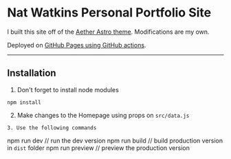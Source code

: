 # Nat Watkins Personal Portfolio Site

I built this site off of the [Aether Astro theme](https://github.com/thatsmanmeet/Aether-astro-theme). Modifications are my own. 

Deployed on [GitHub Pages using GitHub actions](https://docs.astro.build/en/guides/deploy/github/).

---

## Installation
 
1. Don't forget to install node modules
```
npm install
```
2. Make changes to the Homepage using props on `src/data.js`

```
3. Use the following commands

```
npm run dev // run the dev version 
npm run build // build production version in `dist` folder
npm run preview // preview the production version
```